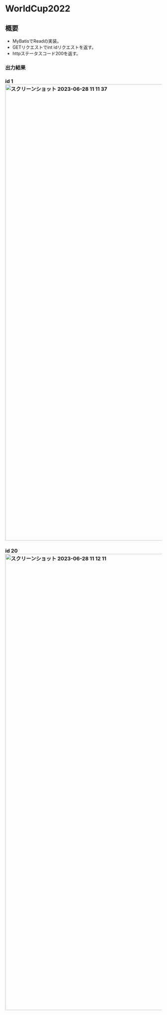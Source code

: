 # WorldCup2022

## 概要
- MyBatisでReadの実装。
- GETリクエストでint idリクエストを返す。
- httpステータスコード200を返す。

### 出力結果
### id 1<img width="1470" alt="スクリーンショット 2023-06-28 11 11 37" src="https://github.com/tatsuya-d/WorldCup2022/assets/133928911/e022dd0b-1651-44a0-9a91-44d89b8e425b">
### id 20<img width="1470" alt="スクリーンショット 2023-06-28 11 12 11" src="https://github.com/tatsuya-d/WorldCup2022/assets/133928911/e244a892-16e1-43d7-aebe-b6a20d8d37e0">
